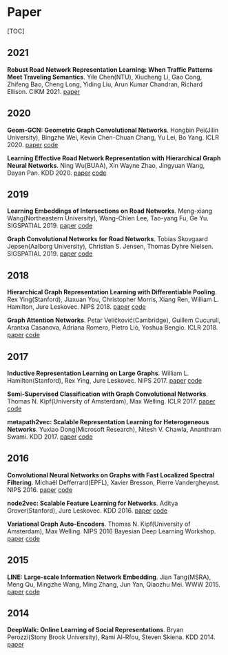 # Paper

[TOC]

## 2021

**Robust Road Network Representation Learning: When Traffic Patterns Meet Traveling Semantics**. Yile Chen(NTU), Xiucheng Li, Gao Cong, Zhifeng Bao, Cheng Long, Yiding Liu, Arun Kumar Chandran, Richard Ellison. CIKM 2021. [paper](https://dl.acm.org/doi/abs/10.1145/3459637.3482293)

## 2020

**Geom-GCN: Geometric Graph Convolutional Networks**. Hongbin Pei(Jilin University), Bingzhe Wei, Kevin Chen-Chuan Chang, Yu Lei, Bo Yang. ICLR 2020. [paper](https://arxiv.org/abs/2002.05287) [code](https://github.com/graphdml-uiuc-jlu/geom-gcn)

**Learning Effective Road Network Representation with Hierarchical Graph Neural Networks**. Ning Wu(BUAA), Xin Wayne Zhao, Jingyuan Wang, Dayan Pan. KDD 2020. [paper](https://dl.acm.org/doi/10.1145/3394486.3403043) [code](https://gitee.com/solaris_wn/HRNR)

## 2019

**Learning Embeddings of Intersections on Road Networks**. Meng-xiang Wang(Northeastern University), Wang-Chien Lee, Tao-yang Fu, Ge Yu. SIGSPATIAL 2019. [paper](https://dl.acm.org/doi/10.1145/3347146.3359075) [code](https://github.com/Leo-Bright/IRN2vec)

**Graph Convolutional Networks for Road Networks**. Tobias Skovgaard Jepsen(Aalborg University), Christian S. Jensen, Thomas Dyhre Nielsen. SIGSPATIAL 2019. [paper](https://arxiv.org/abs/1908.11567) [code](https://github.com/TobiasSkovgaardJepsen/relational-fusion-networks)

## 2018

**Hierarchical Graph Representation Learning with Differentiable Pooling**. Rex Ying(Stanford), Jiaxuan You, Christopher Morris, Xiang Ren, William L. Hamilton, Jure Leskovec. NIPS 2018. [paper](https://arxiv.org/abs/1806.08804) [code](https://github.com/RexYing/diffpool)

**Graph Attention Networks**. Petar Veličković(Cambridge), Guillem Cucurull, Arantxa Casanova, Adriana Romero, Pietro Liò, Yoshua Bengio. ICLR 2018. [paper](https://arxiv.org/abs/1710.10903) [code](https://github.com/PetarV-/GAT)

## 2017

**Inductive Representation Learning on Large Graphs**. William L. Hamilton(Stanford), Rex Ying, Jure Leskovec. NIPS 2017. [paper](https://arxiv.org/abs/1706.02216) [code](https://github.com/williamleif/GraphSAGE)

**Semi-Supervised Classification with Graph Convolutional Networks**. Thomas N. Kipf(University of Amsterdam), Max Welling. ICLR 2017. [paper](https://arxiv.org/abs/1609.02907) [code](https://github.com/tkipf/gcn)

**metapath2vec: Scalable Representation Learning for Heterogeneous Networks**. Yuxiao Dong(Microsoft Research), Nitesh V. Chawla, Ananthram Swami. KDD 2017. [paper](https://dl.acm.org/doi/10.1145/3097983.3098036) [code](https://github.com/apple2373/metapath2vec)

## 2016

**Convolutional Neural Networks on Graphs with Fast Localized Spectral Filtering**. Michaël Defferrard(EPFL), Xavier Bresson, Pierre Vandergheynst. NIPS 2016. [paper](https://papers.nips.cc/paper/2016/hash/04df4d434d481c5bb723be1b6df1ee65-Abstract.html) [code](https://github.com/mdeff/cnn_graph)

**node2vec: Scalable Feature Learning for Networks**. Aditya Grover(Stanford), Jure Leskovec. KDD 2016. [paper](https://arxiv.org/abs/1607.00653) [code](https://github.com/aditya-grover/node2vec)

**Variational Graph Auto-Encoders**. Thomas N. Kipf(University of Amsterdam), Max Welling. NIPS 2016 Bayesian Deep Learning Workshop. [paper](https://arxiv.org/abs/1611.07308) [code](https://github.com/tkipf/gae)

## 2015

**LINE: Large-scale Information Network Embedding**. Jian Tang(MSRA), Meng Qu, Mingzhe Wang, Ming Zhang, Jun Yan, Qiaozhu Mei. WWW 2015. [paper](https://dl.acm.org/doi/10.1145/2736277.2741093) [code](https://github.com/tangjianpku/LINE)

## 2014

**DeepWalk: Online Learning of Social Representations**. Bryan Perozzi(Stony Brook University), Rami Al-Rfou, Steven Skiena. KDD 2014. [paper](https://arxiv.org/abs/1403.6652)